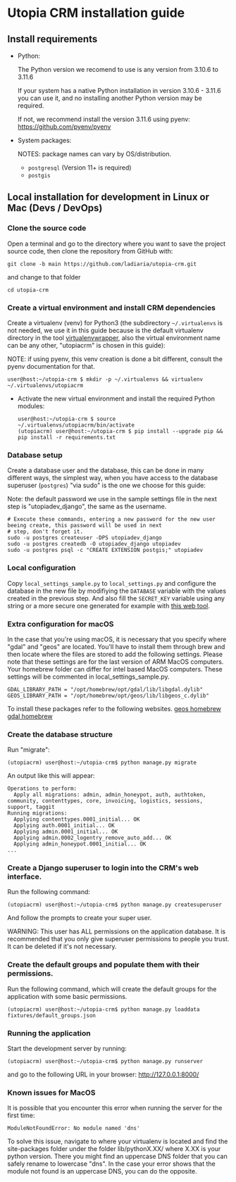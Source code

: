 # Utopia CRM installation guide

## Install requirements

- Python:

  The Python version we recomend to use is any version from 3.10.6 to 3.11.6

  If your system has a native Python installation in version 3.10.6 - 3.11.6 you can use it, and no installing another Python version may be required.

  If not, we recommend install the version 3.11.6 using pyenv: https://github.com/pyenv/pyenv

- System packages:

  NOTES: package names can vary by OS/distribution.

  * `postgresql` (Version 11+ is required)
  * `postgis`

## Local installation for development in Linux or Mac (Devs / DevOps)

### Clone the source code

Open a terminal and go to the directory where you want to save the project source code, then clone the repository from GitHub with:

`git clone -b main https://github.com/ladiaria/utopia-crm.git`

and change to that folder

`cd utopia-crm`

### Create a virtual environment and install CRM dependencies

Create a virtualenv (venv) for Python3 (the subdirectory `~/.virtualenvs` is not needed, we use it in this guide because is the default virtualenv directory in the tool [virtualenvwrapper](https://virtualenvwrapper.readthedocs.io/), also the virtual environment name can be any other, "utopiacrm" is chosen in this guide):

  NOTE: if using pyenv, this venv creation is done a bit different, consult the pyenv documentation for that.

  `user@host:~/utopia-crm $ mkdir -p ~/.virtualenvs && virtualenv ~/.virtualenvs/utopiacrm`

- Activate the new virtual environment and install the required Python modules:

  ```
  user@host:~/utopia-crm $ source ~/.virtualenvs/utopiacrm/bin/activate
  (utopiacrm) user@host:~/utopia-crm $ pip install --upgrade pip && pip install -r requirements.txt
  ```

### Database setup

Create a database user and the database, this can be done in many different ways, the simplest way, when you have access to the database superuser (`postgres`) "via sudo" is the one we choose for this guide:

Note: the default password we use in the sample settings file in the next step is "utopiadev_django", the same as the username.

```
# Execute these commands, entering a new password for the new user beeing create, this password will be used in next
# step, don't forget it.
sudo -u postgres createuser -DPS utopiadev_django
sudo -u postgres createdb -O utopiadev_django utopiadev
sudo -u postgres psql -c "CREATE EXTENSION postgis;" utopiadev
```

### Local configuration

Copy `local_settings_sample.py` to `local_settings.py` and configure the database in the new file by modifiying the `DATABASE` variable with the values created in the previous step. And also fill the `SECRET_KEY` variable using any string or a more secure one generated for example with [this web tool](https://djecrety.ir/).

### Extra configuration for macOS

In the case that you're using macOS, it is necessary that you specify where "gdal" and "geos" are located. You'll have to install them through brew and then locate where the files are stored to add the following settings. Please note that these settings are for the last version of ARM MacOS computers. Your homebrew folder can differ for intel based MacOS computers. These settings will be commented in local_settings_sample.py.

```
GDAL_LIBRARY_PATH = "/opt/homebrew/opt/gdal/lib/libgdal.dylib"
GEOS_LIBRARY_PATH = "/opt/homebrew/opt/geos/lib/libgeos_c.dylib"
```

To install these packages refer to the following websites.
[geos homebrew](https://formulae.brew.sh/formula/geos)
[gdal homebrew](https://formulae.brew.sh/formula/gdal)

### Create the database structure

Run "migrate":

`(utopiacrm) user@host:~/utopia-crm$ python manage.py migrate`

An output like this will appear:

```
Operations to perform:
  Apply all migrations: admin, admin_honeypot, auth, authtoken, community, contenttypes, core, invoicing, logistics, sessions, support, taggit
Running migrations:
  Applying contenttypes.0001_initial... OK
  Applying auth.0001_initial... OK
  Applying admin.0001_initial... OK
  Applying admin.0002_logentry_remove_auto_add... OK
  Applying admin_honeypot.0001_initial... OK
...
```

### Create a Django superuser to login into the CRM's web interface.

Run the following command:

```
(utopiacrm) user@host:~/utopia-crm$ python manage.py createsuperuser
```

And follow the prompts to create your super user.

WARNING: This user has ALL permissions on the application database. It is recommended that you only give superuser permissions to people you trust. It can be deleted if it's not necessary.

### Create the default groups and populate them with their permissions.

Run the following command, which will create the default groups for the application with some basic permissions.

```
(utopiacrm) user@host:~/utopia-crm$ python manage.py loaddata fixtures/default_groups.json
```

### Running the application

Start the development server by running:

```
(utopiacrm) user@host:~/utopia-crm$ python manage.py runserver
```

and go to the following URL in your browser: http://127.0.0.1:8000/

### Known issues for MacOS

It is possible that you encounter this error when running the server for the first time:

`ModuleNotFoundError: No module named 'dns'`

To solve this issue, navigate to where your virtualenv is located and find the site-packages folder under the folder lib/pythonX.XX/ where X.XX is your python version. There you might find an uppercase DNS folder that you can safely rename to lowercase "dns". In the case your error shows that the module not found is an uppercase DNS, you can do the opposite.
